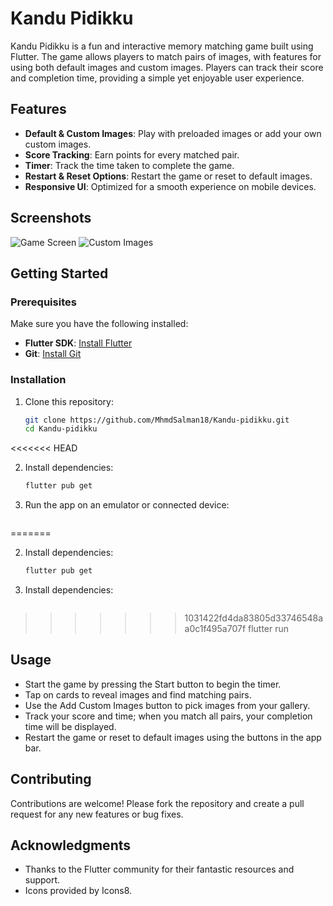 # Kandu Pidikku 

Kandu Pidikku is a fun and interactive memory matching game built using Flutter. The game allows players to match pairs of images, with features for using both default images and custom images. Players can track their score and completion time, providing a simple yet enjoyable user experience.

## Features

- **Default & Custom Images**: Play with preloaded images or add your own custom images.
- **Score Tracking**: Earn points for every matched pair.
- **Timer**: Track the time taken to complete the game.
- **Restart & Reset Options**: Restart the game or reset to default images.
- **Responsive UI**: Optimized for a smooth experience on mobile devices.

## Screenshots

<!-- Include some screenshots of your app's UI here -->
![Game Screen](screenshots/game_screen.png)
![Custom Images](screenshots/custom_images.png)

## Getting Started

### Prerequisites

Make sure you have the following installed:
- **Flutter SDK**: [Install Flutter](https://flutter.dev/docs/get-started/install)
- **Git**: [Install Git](https://git-scm.com/book/en/v2/Getting-Started-Installing-Git)

### Installation

1. Clone this repository:
   ```bash
   git clone https://github.com/MhmdSalman18/Kandu-pidikku.git
   cd Kandu-pidikku
<<<<<<< HEAD

2. Install dependencies:
   ```bash
   flutter pub get

3. Run the app on an emulator or connected device:
   ```bash
=======
   
   
2. Install dependencies:
     ```bash
   flutter pub get

2. Install dependencies:
     ```bash
>>>>>>> 1031422fd4da83805d33746548aa0c1f495a707f
   flutter run

## Usage

- Start the game by pressing the Start button to begin the timer.
- Tap on cards to reveal images and find matching pairs.
- Use the Add Custom Images button to pick images from your gallery.
- Track your score and time; when you match all pairs, your completion time will be displayed.
- Restart the game or reset to default images using the buttons in the app bar.

## Contributing

Contributions are welcome! Please fork the repository and create a pull request for any new features or bug fixes.

## Acknowledgments

- Thanks to the Flutter community for their fantastic resources and support.
- Icons provided by Icons8.
